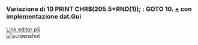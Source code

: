 ### Variazione di 10 PRINT CHR$(205.5+RND(1)); : GOTO 10. [+](https://10print.org/) con implementazione dat.Gui  

[Link editor p5](https://editor.p5js.org/eleonoradfr/full/G_brpeMpe)  
![screenshot]()
